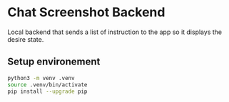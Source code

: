 # Chat Screenshot Backend

Local backend that sends a list of instruction to the app so it displays the desire state.


## Setup environement
```sh
python3 -m venv .venv
source .venv/bin/activate
pip install --upgrade pip
```